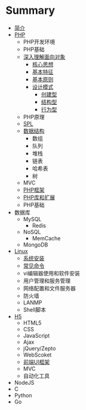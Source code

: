 # Summary

* [简介](README.md)
* [PHP](phpmd.md)
   * PHP开发环境
   * PHP基础
   * [深入理解面向对象](shenru_li_jie_mian_xiang_dui_xiang_md.md)
       * [核心思想](he_xin_si_xiang.md)
       * [基本特征](ji_ben_te_zheng.md)
       * [基本原则](ji_ben_yuan_ze.md)
       * [设计模式](sheji_mo_shi_md.md)
           * [创建型](chuang_jian_xing.md)
           * [结构型](jie_gou_xing.md)
           * [行为型](xing_wei_xing.md)
   * PHP原理
   * [SPL](spl.md)
   * [数据结构](shu_ju_jie_gou.md)
       * 数组
       * 队列
       * 堆栈
       * 链表
       * 哈希表
       * 树
   * MVC
   * [PHP框架](phpkuang_jia.md)
   * [PHP库和扩展](phpku_he_kuo_zhan.md)
   * PHP基础
* 数据库
   * MySQL
       * Redis
   * NoSQL
       * MemCache
   * MongoDB
* [Linux](linux.md)
   * [系统安装](xi_tong_an_zhuang.md)
   * [常见命令](chang_jian_ming_ling.md)
   * vi编辑器使用和软件安装
   * 用户管理和服务管理
   * 网络配置和文件服务器
   * 防火墙
   * LANMP
   * Shell脚本
* [H5](h5.md)
   * HTML5
   * CSS
   * JavaScript
   * Ajax
   * jQuery/Zepto
   * WebScoket
   * [前端UI框架](qian_duan_ui_kuang_jia.md)
   * MVC
   * 自动化工具
* NodeJS
* C
* Python
* Go

